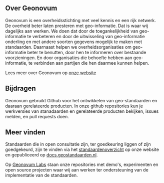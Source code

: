 ## Over Geonovum
Geonovum is een overheidsstichting met veel kennis en een rijk netwerk. De overheid beter laten presteren met geo-informatie. Dat is waar wij dagelijks aan werken. We doen dat door de toegankelijkheid van geo-informatie te verbeteren en door de uitwisseling van geo-informatie onderling en met andere soorten gegevens mogelijk te maken met standaarden. Daarnaast helpen we overheidsorganisaties om geo-informatie beter te benutten, door hen te informeren over bestaande voorzieningen. En door organisaties die behoefte hebben aan geo-informatie, te verbinden aan partijen die hen daarmee kunnen helpen. 

Lees meer over Geonovum op [onze website](https://www.geonovum.nl)

## Bijdragen
Geonovum gebruikt Github voor het ontwikkelen van geo-standaarden en daaraan gerelateerde producten. In onze github repositories kun je werkversies van stanadaarden en gerelateerde producten bekijken, issues melden, en pull requests doen. 

## Meer vinden
Standaarden die in open consultatie zijn, ter goedkeuring liggen of zijn goedgekeurd, zijn te vinden via het [standaardenoverzicht](https://www.geonovum.nl/geo-standaarden/alle-standaarden) op onze website en gepubliceerd op [docs.geostandaarden.nl](https://docs.geostandaarden.nl). 

Op [Geonovum Labs](https://github.com/Geonovum-labs/) staan onze repositories met demo's, experimenten en open source projecten waar wij aan werken ter ondersteuning van de implementatie van de standaarden. 
<!--

**Here are some ideas to get you started:**

🙋‍♀️ A short introduction - what is your organization all about?
🌈 Contribution guidelines - how can the community get involved?
👩‍💻 Useful resources - where can the community find your docs? Is there anything else the community should know?
🍿 Fun facts - what does your team eat for breakfast?
🧙 Remember, you can do mighty things with the power of [Markdown](https://docs.github.com/github/writing-on-github/getting-started-with-writing-and-formatting-on-github/basic-writing-and-formatting-syntax)
-->
